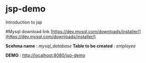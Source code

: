 # jsp-demo
Introduction to jsp

#Mysql download link
[https://dev.mysql.com/downloads/installer/](https://dev.mysql.com/downloads/installer/)

  **Scehma name** : _mysql_database_
  **Table to be created** : _employee_

**DEMO** : [http://localhost:8080/jsp-demo](http://localhost:8080/jsp-demo)
